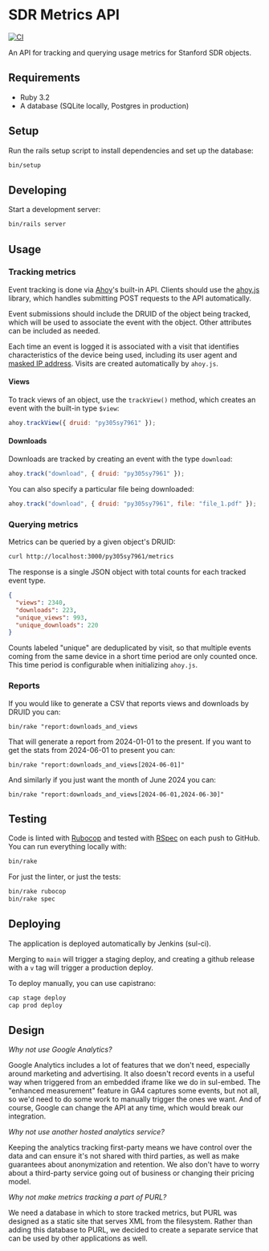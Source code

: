 # SDR Metrics API

[![CI](https://github.com/sul-dlss/sdr-metrics-api/actions/workflows/ci.yml/badge.svg)](https://github.com/sul-dlss/sdr-metrics-api/actions/workflows/ci.yml)

An API for tracking and querying usage metrics for Stanford SDR objects.

## Requirements

- Ruby 3.2
- A database (SQLite locally, Postgres in production)

## Setup

Run the rails setup script to install dependencies and set up the database:

```bash
bin/setup
```

## Developing

Start a development server:

```bash
bin/rails server
```

## Usage

### Tracking metrics

Event tracking is done via [Ahoy](https://github.com/ankane/ahoy)'s built-in API. Clients should use the [ahoy.js](https://github.com/ankane/ahoy.js) library, which handles submitting POST requests to the API automatically.

Event submissions should include the DRUID of the object being tracked, which will be used to associate the event with the object. Other attributes can be included as needed.

Each time an event is logged it is associated with a visit that identifies characteristics of the device being used, including its user agent and [masked IP address](https://github.com/ankane/ahoy?tab=readme-ov-file#ip-masking). Visits are created automatically by `ahoy.js`.

#### Views

To track views of an object, use the `trackView()` method, which creates an event with the built-in type `$view`:

```javascript
ahoy.trackView({ druid: "py305sy7961" });
```

#### Downloads

Downloads are tracked by creating an event with the type `download`:

```javascript
ahoy.track("download", { druid: "py305sy7961" });
```

You can also specify a particular file being downloaded:

```javascript
ahoy.track("download", { druid: "py305sy7961", file: "file_1.pdf" });
```

### Querying metrics

Metrics can be queried by a given object's DRUID:

```bash
curl http://localhost:3000/py305sy7961/metrics
```

The response is a single JSON object with total counts for each tracked event type.
  
```json
{
  "views": 2340,
  "downloads": 223,
  "unique_views": 993,
  "unique_downloads": 220
}
```

Counts labeled "unique" are deduplicated by visit, so that multiple events coming from the same device in a short time period are only counted once. This time period is configurable when initializing `ahoy.js`.

### Reports

If you would like to generate a CSV that reports views and downloads by DRUID you can:

```shell
bin/rake "report:downloads_and_views
```

That will generate a report from 2024-01-01 to the present. If you want to get the stats from 2024-06-01 to present you can:

```shell
bin/rake "report:downloads_and_views[2024-06-01]"
```

And similarly if you just want the month of June 2024 you can:

```shell
bin/rake "report:downloads_and_views[2024-06-01,2024-06-30]"
```

## Testing

Code is linted with [Rubocop](https://rubocop.org/) and tested with [RSpec](https://rspec.info/) on each push to GitHub. You can run everything locally with:

```bash
bin/rake
```

For just the linter, or just the tests:

```bash
bin/rake rubocop
bin/rake spec
```

## Deploying

The application is deployed automatically by Jenkins (sul-ci).

Merging to `main` will trigger a staging deploy, and creating a github release with a `v` tag will trigger a production deploy.

To deploy manually, you can use capistrano:

```bash
cap stage deploy
cap prod deploy
```

## Design

*Why not use Google Analytics?*

Google Analytics includes a lot of features that we don't need, especially around marketing and advertising. It also doesn't record events in a useful way when triggered from an embedded iframe like we do in sul-embed. The "enhanced measurement" feature in GA4 captures some events, but not all, so we'd need to do some work to manually trigger the ones we want. And of course, Google can change the API at any time, which would break our integration.

*Why not use another hosted analytics service?*

Keeping the analytics tracking first-party means we have control over the data and can ensure it's not shared with third parties, as well as make guarantees about anonymization and retention. We also don't have to worry about a third-party service going out of business or changing their pricing model.

*Why not make metrics tracking a part of PURL?*

We need a database in which to store tracked metrics, but PURL was designed as a static site that serves XML from the filesystem. Rather than adding this database to PURL, we decided to create a separate service that can be used by other applications as well.
